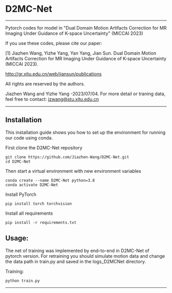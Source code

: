 # D2MC-Net

***********************************************************************************************************

Pytorch codes for model in "Dual Domain Motion Artifacts Correction for MR Imaging Under Guidance of K-space Uncertainty" (MICCAI 2023)
 
If you use these codes, please cite our paper:

[1] Jiazhen Wang, Yizhe Yang, Yan Yang, Jian Sun. Dual Domain Motion Artifacts Correction for MR Imaging Under Guidance of K-space Uncertainty (MICCAI 2023).

http://gr.xjtu.edu.cn/web/jiansun/publications

All rights are reserved by the authors.

Jiazhen Wang and Yizhe Yang -2023/07/04. For more detail or traning data, feel free to contact: jzwang@stu.xjtu.edu.cn


***********************************************************************************************************
## Installation
This installation guide shows you how to set up the environment for running our code using conda.

First clone the D2MC-Net repository
```
git clone https://github.com/Jiazhen-Wang/D2MC-Net.git
cd D2MC-Net
```
Then start a virtual environment with new environment variables
```
conda create --name D2MC-Net python=3.8
conda activate D2MC-Net 
```
Install PyTorch 
```
pip install torch torchvision
```
Install all requirements
```
pip install -r requirements.txt
```

## Usage:
The net of training was implemented by end-to-end in D2MC-Net of pytorch version. For retraining you should simulate motion data and change the data path in train.py and saved in the logs_D2MCNet directory. 

Training:
```
python train.py
```
***********************************************************************************************************